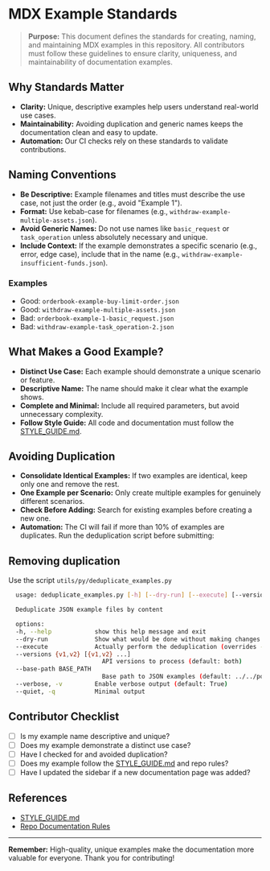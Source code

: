# MDX Example Standards

> **Purpose:** This document defines the standards for creating, naming, and maintaining MDX examples in this repository. All contributors must follow these guidelines to ensure clarity, uniqueness, and maintainability of documentation examples.

## Why Standards Matter
- **Clarity:** Unique, descriptive examples help users understand real-world use cases.
- **Maintainability:** Avoiding duplication and generic names keeps the documentation clean and easy to update.
- **Automation:** Our CI checks rely on these standards to validate contributions.

## Naming Conventions
- **Be Descriptive:** Example filenames and titles must describe the use case, not just the order (e.g., avoid "Example 1").
- **Format:** Use kebab-case for filenames (e.g., `withdraw-example-multiple-assets.json`).
- **Avoid Generic Names:** Do not use names like `basic_request` or `task_operation` unless absolutely necessary and unique.
- **Include Context:** If the example demonstrates a specific scenario (e.g., error, edge case), include that in the name (e.g., `withdraw-example-insufficient-funds.json`).

### Examples
- Good: `orderbook-example-buy-limit-order.json`
- Good: `withdraw-example-multiple-assets.json`
- Bad: `orderbook-example-1-basic_request.json`
- Bad: `withdraw-example-task_operation-2.json`

## What Makes a Good Example?
- **Distinct Use Case:** Each example should demonstrate a unique scenario or feature.
- **Descriptive Name:** The name should make it clear what the example shows.
- **Complete and Minimal:** Include all required parameters, but avoid unnecessary complexity.
- **Follow Style Guide:** All code and documentation must follow the [STYLE_GUIDE.md](STYLE_GUIDE.md).

## Avoiding Duplication
- **Consolidate Identical Examples:** If two examples are identical, keep only one and remove the rest.
- **One Example per Scenario:** Only create multiple examples for genuinely different scenarios.
- **Check Before Adding:** Search for existing examples before creating a new one.
- **Automation:** The CI will fail if more than 10% of examples are duplicates. Run the deduplication script before submitting:

## Removing duplication
Use the script `utils/py/deduplicate_examples.py`

  ```bash
    usage: deduplicate_examples.py [-h] [--dry-run] [--execute] [--versions {v1,v2} [{v1,v2} ...]] [--base-path BASE_PATH] [--verbose] [--quiet]

    Deduplicate JSON example files by content

    options:
    -h, --help            show this help message and exit
    --dry-run             Show what would be done without making changes (default: True)
    --execute             Actually perform the deduplication (overrides --dry-run)
    --versions {v1,v2} [{v1,v2} ...]
                            API versions to process (default: both)
    --base-path BASE_PATH
                            Base path to JSON examples (default: ../../postman/json/kdf)
    --verbose, -v         Enable verbose output (default: True)
    --quiet, -q           Minimal output
  ```

## Contributor Checklist
- [ ] Is my example name descriptive and unique?
- [ ] Does my example demonstrate a distinct use case?
- [ ] Have I checked for and avoided duplication?
- [ ] Does my example follow the [STYLE_GUIDE.md](STYLE_GUIDE.md) and repo rules?
- [ ] Have I updated the sidebar if a new documentation page was added?

## References
- [STYLE_GUIDE.md](STYLE_GUIDE.md)
- [Repo Documentation Rules](../README.md)

---

**Remember:** High-quality, unique examples make the documentation more valuable for everyone. Thank you for contributing! 